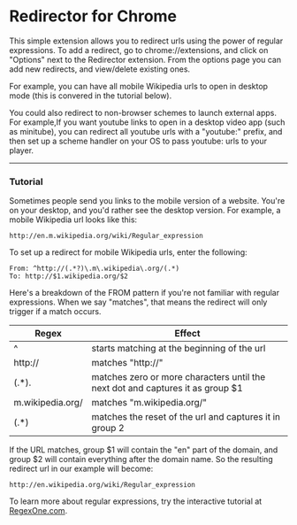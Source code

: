 Redirector for Chrome
=====================

This simple extension allows you to redirect urls using the power of regular
expressions. To add a redirect, go to chrome://extensions, and click on
"Options" next to the Redirector extension. From the options page you can
add new redirects, and view/delete existing ones.

For example, you can have all mobile Wikipedia urls to open in desktop mode
(this is convered in the tutorial below).

You could also redirect to non-browser schemes to launch external apps. For
example,If you want youtube links to open in a desktop video app (such as
minitube), you can redirect all youtube urls with a "youtube:" prefix, and then
set up a scheme handler on your OS to pass youtube: urls to your player.

---

### Tutorial ###

Sometimes people send you links to the mobile version of a website.
You're on your desktop, and you'd rather see the desktop version.
For example, a mobile Wikipedia url looks like this:

    http://en.m.wikipedia.org/wiki/Regular_expression

To set up a redirect for mobile Wikipedia urls, enter the following:

    From: ^http://(.*?)\.m\.wikipedia\.org/(.*)
    To: http://$1.wikipedia.org/$2

Here's a breakdown of the FROM pattern if you're not familiar with regular
expressions. When we say "matches", that means the redirect will only trigger if
a match occurs.

| Regex              | Effect                                       
| -----------------  | ------------------------------------------------------- |
| ^                  | starts matching at the beginning of the url             |
| http://            | matches "http://"                                       |
| (.*)\.             | matches zero or more characters until the next dot and captures it as group $1 |
| m\.wikipedia\.org/ | matches "m.wikipedia.org/"                              |
| (.*)               | matches the reset of the url and captures it in group 2 |

If the URL matches, group $1 will contain the "en" part of the domain, and group
$2 will contain everything after the domain name. So the resulting redirect url
in our example will become:

    http://en.wikipedia.org/wiki/Regular_expression

To learn more about regular expressions, try the interactive tutorial at
[RegexOne.com][1]. 

[1]: http://regexone.com/ "RegexOne"
